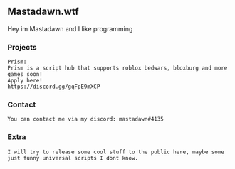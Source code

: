 ## Mastadawn.wtf

Hey im Mastadawn and I like programming


### Projects

```
Prism:
Prism is a script hub that supports roblox bedwars, bloxburg and more games soon!
Apply here!
https://discord.gg/gqFpE9mXCP
```

### Contact

```
You can contact me via my discord: mastadawn#4135
```

### Extra

```
I will try to release some cool stuff to the public here, maybe some just funny universal scripts I dont know.
```
